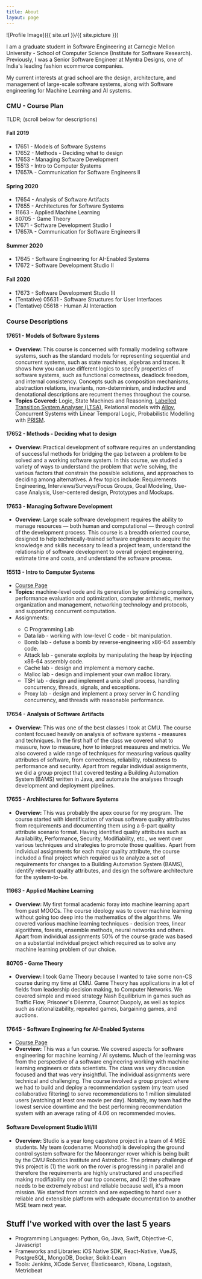 ```yaml
---
title: About
layout: page
---
```

![Profile Image]({{ site.url }}/{{ site.picture }})

<p>I am a graduate student in Software Engineering at Carnegie Mellon University - School of Computer Science (Institute for Software Research).
Previously, I was a Senior Software Engineer at Myntra Designs, one of India's leading fashion ecommerce companies.</p>

<p>My current interests at grad school are the design, architecture, and management of large-scale software systems, along with Software engineering for Machine Learning and AI systems.</p>

<h3>CMU - Course Plan</h3>

TLDR; (scroll below for descriptions)

<h4>Fall 2019</h4>
<ul class="skill-list">
	<li>17651 - Models of Software Systems</li>
	<li>17652 - Methods - Deciding what to design</li>
	<li>17653 - Managing Software Development</li>
	<li>15513 - Intro to Computer Systems</li>
	<li>17657A - Communication for Software Engineers II</li>
</ul>
<h4>Spring 2020</h4>
<ul class="skill-list">
	<li>17654 - Analysis of Software Artifacts</li>
	<li>17655 - Architectures for Software Systems</li>
	<li>11663 - Applied Machine Learning</li>
	<li>80705 - Game Theory</li>
	<li>17671 - Software Development Studio I</li>
	<li>17657A - Communication for Software Engineers II</li>
</ul>
<h4>Summer 2020</h4>
<ul class="skill-list">
	<li>17645 - Software Engineering for AI-Enabled Systems</li>
	<li>17672 - Software Development Studio II</li>
</ul>
<h4>Fall 2020</h4>
<ul class="skill-list">
	<li>17673 - Software Development Studio III</li>
	<li>(Tentative) 05631 - Software Structures for User Interfaces</li>
	<li>(Tentative) 05618 - Human AI Interaction</li>
</ul>

<h3>Course Descriptions</h3>

<h4>17651 - Models of Software Systems</h4>
<ul class="skill-list">
	<li><strong>Overview:</strong> This course is concerned with formally modeling software systems, such as the standard models for representing sequential and concurrent systems, such as state machines, algebras and traces. It shows how you can use different logics to specify properties of software systems, such as functional correctness, deadlock freedom, and internal consistency. Concepts such as composition mechanisms, abstraction relations, invariants, non-determinism, and inductive and denotational descriptions are recurrent themes throughout the course.<br/>
	</li>
	<li><strong>Topics Covered:</strong> Logic, State Machines and Reasoning, <a href="https://www.doc.ic.ac.uk/ltsa/">Labelled Transition System Analyser (LTSA)</a>, Relational models with <a href="http://alloy.lcs.mit.edu/alloy/">Alloy</a>, Concurrent Systems with Linear Temporal Logic, Probabilistic Modelling with <a href="https://www.prismmodelchecker.org/">PRISM</a>.
	</li>
</ul>

<h4>17652 - Methods - Deciding what to design</h4>
<ul class="skill-list">
	<li><strong>Overview:</strong> Practical development of software requires an understanding of successful methods for bridging the gap between a problem to be solved and a working software system. In this course, we studied a variety of ways to understand the problem that we're solving, the various factors that constrain the possible solutions, and approaches to deciding among alternatives. A few topics include: Requirements Engineering, Interviews/Surveys/Focus Groups, Goal Modeling, Use-case Analysis, User-centered design, Prototypes and Mockups.
	</li>
</ul>

<h4>17653 - Managing Software Development</h4>
<ul class="skill-list">
	<li><strong>Overview:</strong> Large scale software development requires the ability to manage resources — both human and computational — through control of the development process. This course is a breadth oriented course, designed to help technically-trained software engineers to acquire the knowledge and skills necessary to lead a project team, understand the relationship of software development to overall project engineering, estimate time and costs, and understand the software process.
	</li>
</ul>

<h4>15513 - Intro to Computer Systems</h4>
<ul class="skill-list">
	<li><a href="http://www.cs.cmu.edu/~213/">Course Page</a>
	</li>
	<li><strong>Topics:</strong> machine-level code and its generation by optimizing compilers, performance evaluation and optimization, computer arithmetic, memory organization and management, networking technology and protocols, and supporting concurrent computation.
	</li>
	<li> Assignments:</li>
	<ul>
		<li> C Programming Lab</li>
		<li> Data lab - working with low-level C code - bit manipulation.</li>
		<li> Bomb lab - defuse a bomb by reverse-engineering x86-64 assembly code.</li>
		<li> Attack lab - generate exploits by manipulating the heap by injecting x86-64 assembly code.</li>
		<li> Cache lab - design and implement a memory cache.</li>
		<li> Malloc lab - design and implement your own malloc library.</li>
		<li> TSH lab - design and implement a unix shell process, handling concurrency, threads, signals, and exceptions.</li>
		<li> Proxy lab - design and implement a proxy server in C handling concurrency, and threads with reasonable performance.</li>
	</ul>
</ul>

<h4>17654 - Analysis of Software Artifacts</h4>
<ul class="skill-list">
	<li><strong>Overview:</strong> This was one of the best classes I took at CMU. The course content focused heavily on analysis of software systems - measures and techniques. In the first half of the class we covered what to measure, how to measure, how to interpret measures and metrics. We also covered a wide range of techniques for measuring various quality attributes of software, from correctness, reliability, robustness to performance and security. Apart from regular individual assignments, we did a group project that covered testing a Building Automation System (BAMS) written in Java, and automate the analyses through development and deployment pipelines.
	</li>
</ul>

<h4>17655 - Architectures for Software Systems</h4>
<ul class="skill-list">
	<li><strong>Overview:</strong> This was probably the apex course for my program. The course started with identification of various software quality attributes from requirements and documenting them using a 6-part quality attribute scenario format. Having identified quality attributes such as Availability, Performance, Security, Modifiability, etc., we went over various techniques and strategies to promote those qualities. Apart from individual assignments for each major quality attribute, the course included a final project which required us to analyze a set of requirements for changes to a Building Automation System (BAMS), identify relevant quality attributes, and design the software architecture for the system-to-be.
	</li>
</ul>

<h4>11663 - Applied Machine Learning</h4>
<ul class="skill-list">
	<li><strong>Overview:</strong> My first formal academic foray into machine learning apart from past MOOCs. The course ideology was to cover machine learning without going too deep into the mathematics of the algorithms. We covered various machine learning techniques - decision trees, linear algorithms, forests, ensemble methods, neural networks and others. Apart from individual assignments 50% of the course grade was based on a substantial individual project which required us to solve any machine learning problem of our choice.
	</li>
</ul>

<h4>80705 - Game Theory</h4>
<ul class="skill-list">
	<li><strong>Overview:</strong> I took Game Theory because I wanted to take some non-CS course during my time at CMU. Game Theory has applications in a lot of fields from leadership decision making, to Computer Networks. We covered simple and mixed strategy Nash Equilibrium in games such as Traffic Flow, Prisoner's Dilemma, Cournot Duopoly, as well as topics such as rationalizability, repeated games, bargaining games, and auctions.
	</li>
</ul>

<h4>17645 - Software Engineering for AI-Enabled Systems</h4>
<ul class="skill-list">
	<li><a href="https://ckaestne.github.io/seai/S2020/">Course Page</a>
	<li><strong>Overview:</strong> This was a fun course. We covered aspects for software engineering for machine learning / AI systems. Much of the learning was from the perspective of a software engineering working with machine learning engineers or data scientists. The class was very discussion focused and that was very insightful. The individual assignments were technical and challenging. The course involved a group project where we had to build and deploy a recommendation system (my team used collaborative filtering) to serve recommendations to 1 million simulated users (watching at least one movie per day). Notably, my team had the lowest service downtime and the best performing recommendation system with an average rating of 4.06 on recommended movies.
	</li>
</ul>

<h4>Software Development Studio I/II/III</h4>
<ul class="skill-list">
	<li><strong>Overview:</strong> Studio is a year long capstone project in a team of 4 MSE students. My team (codename: Moonshot) is developing the ground control system software for the Moonranger rover which is being built by the CMU Robotics Institute and Astrobotic. The primary challenge of this project is (1) the work on the rover is progressing in parallel and therefore the requirements are highly unstructured and unspecified making modifiability one of our top concerns, and (2) the software needs to be extremely robust and reliable because well, it's a moon mission. We started from scratch and are expecting to hand over a reliable and extensible platform with adequate documentation to another MSE team next year.
	</li>
</ul>

<h2>Stuff I've worked with over the last 5 years</h2>

<ul class="skill-list">
	<li>Programming Languages: Python, Go, Java, Swift, Objective-C, Javascript</li>
	<li>Frameworks and Libraries: iOS Native SDK, React-Native, VueJS, PostgreSQL, MongoDB, Docker, Scikit-Learn</li>
	<li>Tools: Jenkins, XCode Server, Elasticsearch, Kibana, Logstash, Metricbeat</li>
</ul>